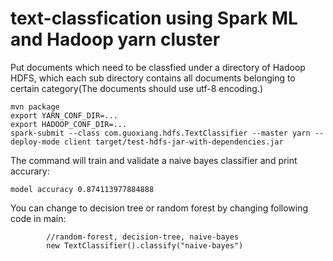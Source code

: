# text-classfication using Spark ML and Hadoop yarn cluster

Put documents which need to be classfied under a directory of Hadoop HDFS, which each sub directory contains all documents belonging to certain category(The documents should use utf-8 encoding.)

```
mvn package
export YARN_CONF_DIR=...
export HADOOP_CONF_DIR=...
spark-submit --class com.guoxiang.hdfs.TextClassifier --master yarn --deploy-mode client target/test-hdfs-jar-with-dependencies.jar
```

The command will train and validate a naive bayes classifier and print accurary:
```
model accuracy 0.874113977884888
```

You can change to decision tree or random forest by changing following code in main:
```
        //random-forest, decision-tree, naive-bayes
        new TextClassifier().classify("naive-bayes")
```

